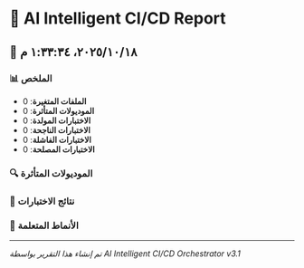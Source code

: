 # 🤖 AI Intelligent CI/CD Report

## 📅 ١٨‏/١٠‏/٢٠٢٥، ١:٣٣:٣٤ م

### 📊 الملخص

- **الملفات المتغيرة**: 0
- **الموديولات المتأثرة**: 0
- **الاختبارات المولدة**: 0
- **الاختبارات الناجحة**: 0
- **الاختبارات الفاشلة**: 0
- **الاختبارات المصلحة**: 0

### 🔍 الموديولات المتأثرة



### 🧪 نتائج الاختبارات



### 🧠 الأنماط المتعلمة



---

*تم إنشاء هذا التقرير بواسطة AI Intelligent CI/CD Orchestrator v3.1*
